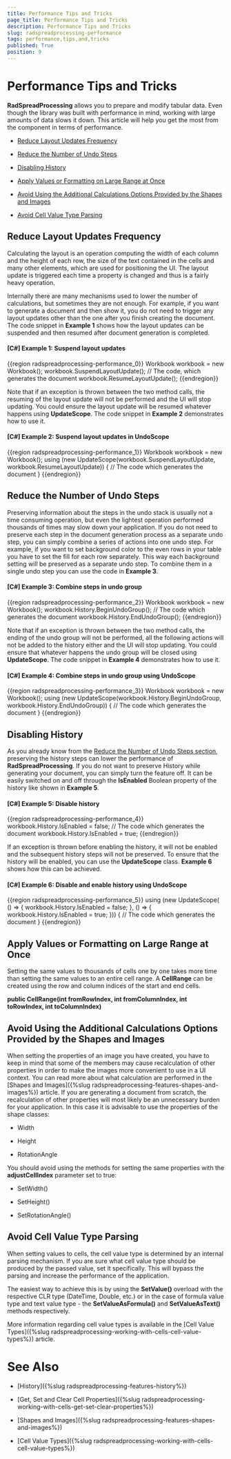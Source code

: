```yaml
---
title: Performance Tips and Tricks
page_title: Performance Tips and Tricks
description: Performance Tips and Tricks
slug: radspreadprocessing-performance
tags: performance,tips,and,tricks
published: True
position: 9
---
```


# Performance Tips and Tricks



__RadSpreadProcessing__ allows you to prepare and modify tabular data. Even though the library was built with performance in mind, working with large amounts of data slows it down. This article will help you get the most from the component in terms of performance.
      

* [Reduce Layout Updates Frequency](#reduce-layout-updates-frequency)

* [Reduce the Number of Undo Steps](#reduce-the-number-of-undo-steps)

* [Disabling History](#disabling-history)

* [Apply Values or Formatting on Large Range at Once](#apply-values-or-formatting-on-large-range-at-once)

* [Avoid Using the Additional Calculations Options Provided by the Shapes and Images](#avoid-using-the-additional-calculations-options-provided-by-the-shapes-and-images)

* [Avoid Cell Value Type Parsing](#avoid-cell-value-type-parsing) 

## Reduce Layout Updates Frequency

Calculating the layout is an operation computing the width of each column and the height of each row, the size of the text contained in the cells and many other elements, which are used for positioning the UI. The layout update is triggered each time a property is changed and thus is a fairly heavy operation.
        

Internally there are many mechanisms used to lower the number of calculations, but sometimes they are not enough. For example, if you want to generate a document and then show it, you do not need to trigger any layout updates other than the one after you finish creating the document. The code snippet in __Example 1__ shows how the layout updates can be suspended and then resumed after document generation is completed.
        

#### __[C#] Example 1: Suspend layout updates__

{{region radspreadprocessing-performance_0}}
    Workbook workbook = new Workbook();
    workbook.SuspendLayoutUpdate();
    // The code, which generates the document
    workbook.ResumeLayoutUpdate();
{{endregion}}



Note that if an exception is thrown between the two method calls, the resuming of the layout update will not be performed and the UI will stop updating. You could ensure the layout update will be resumed whatever happens using __UpdateScope__. The code snippet in __Example 2__ demonstrates how to use it.
        

#### __[C#] Example 2: Suspend layout updates in UndoScope__

{{region radspreadprocessing-performance_1}}
    Workbook workbook = new Workbook();
    using (new UpdateScope(workbook.SuspendLayoutUpdate, workbook.ResumeLayoutUpdate))
    {
        // The code which generates the document
    }
{{endregion}}



## Reduce the Number of Undo Steps

Preserving information about the steps in the undo stack is usually not a time consuming operation, but even the lightest operation performed thousands of times may slow down your application. If you do not need to preserve each step in the document generation process as a separate undo step, you can simply combine a series of actions into one undo step. For example, if you want to set background color to the even rows in your table you have to set the fill for each row separately. This way each background setting will be preserved as a separate undo step. To combine them in a single undo step you can use the code in __Example 3__.
        

#### __[C#] Example 3: Combine steps in undo group__

{{region radspreadprocessing-performance_2}}
    Workbook workbook = new Workbook();
    workbook.History.BeginUndoGroup();
    // The code which generates the document
    workbook.History.EndUndoGroup();
{{endregion}}



Note that if an exception is thrown between the two method calls, the ending of the undo group will not be performed, all the following actions will not be added to the history either and the UI will stop updating. You could ensure that whatever happens the undo group will be closed using __UpdateScope__. The code snippet in __Example 4__ demonstrates how to use it.
        

#### __[C#] Example 4: Combine steps in undo group using UndoScope__

{{region radspreadprocessing-performance_3}}
    Workbook workbook = new Workbook();
    using (new UpdateScope(workbook.History.BeginUndoGroup, workbook.History.EndUndoGroup))
    {
        // The code which generates the document
    }
{{endregion}}



## Disabling History

As you already know from the [Reduce the Number of Undo Steps section](#reduce-the-number-of-undo-steps), preserving the history steps can lower the performance of __RadSpreadProcessing__. If you do not want to preserve History while generating your document, you can simply turn the feature off. It can be easily switched on and off through the __IsEnabled__ Boolean property of the history like shown in __Example 5__.
        

#### __[C#] Example 5: Disable history__

{{region radspreadprocessing-performance_4}}
    workbook.History.IsEnabled = false;
    // The code which generates the document
    workbook.History.IsEnabled = true;
{{endregion}}



If an exception is thrown before enabling the history, it will not be enabled and the subsequent history steps will not be preserved. To ensure that the history will be enabled, you can use the __UpdateScope__ class. __Example 6__ shows how this can be achieved.
        

#### __[C#] Example 6: Disable and enable history using UndoScope__

{{region radspreadprocessing-performance_5}}
    using (new UpdateScope(
        () => { workbook.History.IsEnabled = false; },
        () => { workbook.History.IsEnabled = true; }))
    {
        // The code which generates the document
    }
{{endregion}}



## Apply Values or Formatting on Large Range at Once

Setting the same values to thousands of cells one by one takes more time than setting the same values to an entire cell range. A __CellRange__ can be created using the row and column indices of the start and end cells.
        

__public CellRange(int fromRowIndex, int fromColumnIndex, int toRowIndex, int toColumnIndex)__

## Avoid Using the Additional Calculations Options Provided by the Shapes and Images

When setting the properties of an image you have created, you have to keep in mind that some of the members may cause recalculation of other properties in order to make the images more convenient to use in a UI context. You can read more about what calculation are performed in the [Shapes and Images]({%slug radspreadprocessing-features-shapes-and-images%}) article. If you are generating a document from scratch, the recalculation of other properties will most likely be an unnecessary burden for your application. In this case it is advisable to use the properties of the shape classes:
        

* Width

* Height

* RotationAngle

You should avoid using the methods for setting the same properties with the __adjustCellIndex__ parameter set to true:
        

* SetWidth()

* SetHeight()

* SetRotationAngle()

## Avoid Cell Value Type Parsing

When setting values to cells, the cell value type is determined by an internal parsing mechanism. If you are sure what cell value type should be produced by the passed value, set it specifically. This will bypass the parsing and increase the performance of the application. 

The easiest way to achieve this is by using the __SetValue()__ overload with the respective CLR type (DateTime, Double, etc.) or in the case of formula value type and text value type - the __SetValueAsFormula()__ and __SetValueAsText()__ methods respectively.  

More information regarding cell value types is available in the [Cell Value Types]({%slug radspreadprocessing-working-with-cells-cell-value-types%}) article.


# See Also

 * [History]({%slug radspreadprocessing-features-history%})

 * [Get, Set and Clear Cell Properties]({%slug radspreadprocessing-working-with-cells-get-set-clear-properties%})

 * [Shapes and Images]({%slug radspreadprocessing-features-shapes-and-images%})
 
 * [Cell Value Types]({%slug radspreadprocessing-working-with-cells-cell-value-types%})
